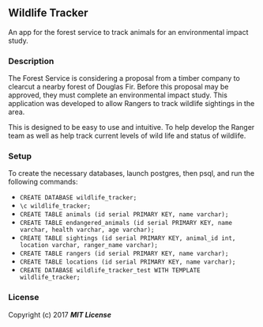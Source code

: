 ## Wildlife Tracker

An app for the forest service to track animals for an environmental impact study.

### Description

The Forest Service is considering a proposal from a timber company to clearcut a nearby forest of Douglas Fir. Before this proposal may be approved, they must complete an environmental impact study. This application was developed to allow Rangers to track wildlife sightings in the area.

This is designed to be easy to use and intuitive. To help develop the Ranger team as well as help track current levels of wild life and status of wildlife.

### Setup

To create the necessary databases, launch postgres, then psql, and run the following commands:

* `CREATE DATABASE wildlife_tracker;`
* `\c wildlife_tracker;`
* `CREATE TABLE animals (id serial PRIMARY KEY, name varchar);`
* `CREATE TABLE endangered_animals (id serial PRIMARY KEY, name varchar, health varchar, age varchar);`
* `CREATE TABLE sightings (id serial PRIMARY KEY, animal_id int, location varchar, ranger_name varchar);`
* `CREATE TABLE rangers (id serial PRIMARY KEY, name varchar);`
* `CREATE TABLE locations (id serial PRIMARY KEY, name varchar);`
* `CREATE DATABASE wildlife_tracker_test WITH TEMPLATE wildlife_tracker;`

### License

Copyright (c) 2017 **_MIT License_**

